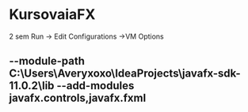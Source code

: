 # KursovaiaFX
2 sem
Run -> Edit Configurations ->VM Options

--module-path
C:\Users\Averyxoxo\IdeaProjects\javafx-sdk-11.0.2\lib
--add-modules
javafx.controls,javafx.fxml
-------------------------------


